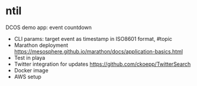 # ntil

DCOS demo app: event countdown

* CLI params: target event as timestamp in ISO8601 format, #topic
* Marathon deployment https://mesosphere.github.io/marathon/docs/application-basics.html
* Test in playa
* Twitter integration for updates https://github.com/ckoepp/TwitterSearch 
* Docker image
* AWS setup
